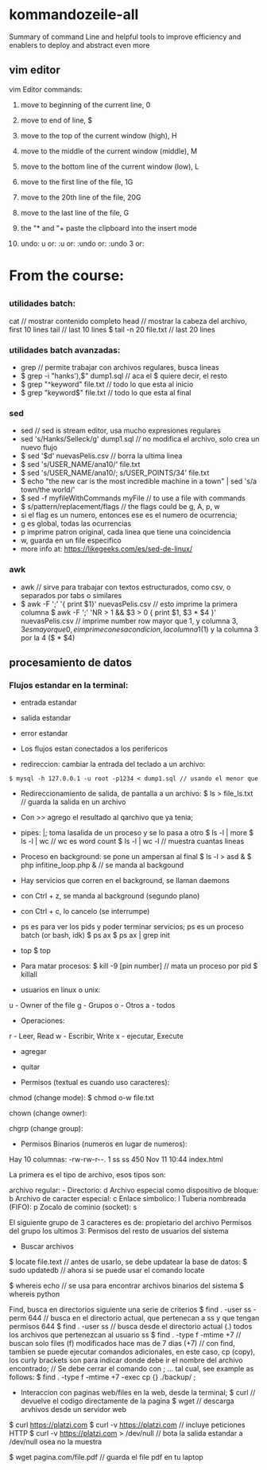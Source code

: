 # kommandozeile-all

Summary of command Line and helpful tools to improve efficiency and enablers to deploy and abstract even more
## vim editor

vim Editor commands: 

1. move to beginning of the current line, 0
2. move to end of line, $
3. move to the top of the current window (high), H
4. move to the middle of the current window (middle), M
5. move to the bottom line of the current window (low), L
6. move to the first line of the file, 1G
7. move to the 20th line of the file, 20G
8. move to the last line of the file, G

9. the "* and "+ paste the clipboard into the insert mode 

10. undo: 
u
or:
:u 
or: 
:undo
or: 
:undo 3
or: 


# From the course:

##





### utilidades batch:
cat // mostrar contenido completo
head // mostrar la cabeza del archivo, first 10 lines
tail // last 10 lines
$ tail -n 20 file.txt // last 20 lines 

### utilidades batch avanzadas:
- grep // permite trabajar con archivos regulares, busca lineas 
- $ grep -i "hanks'),$" dump1.sql // aca el $ quiere decir, el resto
- $ grep "^keyword" file.txt // todo lo que esta al inicio
- $ grep "keyword$" file.txt // todo lo que esta al final

### sed 
- sed // sed is stream editor, usa mucho expresiones regulares
- sed 's/Hanks/Selleck/g' dump1.sql // no modifica el archivo, solo crea un nuevo flujo
- $ sed '$d' nuevasPelis.csv // borra la ultima linea
- $ sed 's/USER_NAME/ana10/' file.txt
- $ sed 's/USER_NAME/ana10/; s/USER_POINTS/34' file.txt
- $ echo "the new car is the most incredible machine in a town" | sed 's/a town/the world/'
- $ sed -f myfileWithCommands myFile // to use a file with commands
- $ s/pattern/replacement/flags // the flags could be g, A, p, w
- si el flag es un numero, entonces ese es el numero de ocurrencia;
- g es global, todas las ocurrencias
- p imprime patron original, cada linea que tiene una coincidencia
- w, guarda en un file especifico
- more info at: https://likegeeks.com/es/sed-de-linux/

### awk 
- awk // sirve para trabajar con textos estructurados, como csv, o separados por tabs o similares
- $ awk -F ';' '{ print $1}' nuevasPelis.csv // esto imprime la primera columna
$ awk -F ';' 'NR > 1 && $3 > 0 { print $1, $3 * $4 }' nuevasPelis.csv // imprime number row mayor que 1, y columna 3, $3 es mayor que 0, e imprime con esa condicion, la columna 1 ($1) y la columna 3 por la 4 ($ * $4) 

## procesamiento de datos

### Flujos estandar en la terminal:
- entrada estandar
- salida estandar
- error estandar

- Los flujos estan conectados a los perifericos

- redireccion: cambiar la entrada del teclado a un archivo:

`
$ mysql -h 127.0.0.1 -u root -p1234 < dump1.sql // usando el menor que
` 

- Redireccionamiento de salida, de pantalla a un archivo:
$ ls > file_ls.txt // guarda la salida en un archivo 

- Con >> agrego el resultado al qarchivo que ya tenia;

- pipes: |; toma lasalida de un proceso y se lo pasa a otro
$ ls -l | more
$ ls -l | wc // wc es word count
$ ls -l | wc -l // muestra cuantas lineas

- Proceso en background:
se pone un ampersan al final
$ ls -l > asd &
$ php infitine_loop.php & // se manda al backgound

- Hay servicios que corren en el background, se llaman daemons 


- con Ctrl + z, se manda al background (segundo plano)
- con Ctrl + c, lo cancelo (se interrumpe)

- ps es para ver los pids y poder terminar servicios; ps es un proceso batch (or bash, idk)
$ ps ax
$ ps ax | grep init

- top
$ top

- Para matar procesos: 
$ kill -9 [pin number] // mata un proceso por pid
$ killall

- usuarios en linux o unix:

u - Owner of the file
g - Grupos
o - Otros
a - todos

- Operaciones:

r - Leer, Read
w - Escribir, Write
x - ejecutar, Execute 

+ agregar
- quitar

- Permisos (textual es cuando uso caracteres):

chmod (change mode): 
$ chmod o-w file.txt

chown (change owner):


chgrp (change group):


- Permisos Binarios (numeros en lugar de numeros):

Hay 10 columnas:
-rw-rw-r--. 1 ss ss  450 Nov 11 10:44 index.html

La primera es el tipo de archivo, esos tipos son:

archivo regular: -
Directorio: d
Archivo especial como dispositivo de bloque: b
Archivo de caracter especial: c
Enlace simbolico: l
Tuberia nombreada (FIFO): p 
Zocalo de cominio (socket): s

El siguiente grupo de 3 caracteres es de: propietario del archivo
Permisos del grupo
los ultimos 3: Permisos del resto de usuarios del sistema

- Buscar archivos

$ locate file.text // antes de usarlo, se debe updatear la base de datos:
$ sudo updatedb // ahora si se puede usar el comando locate

$ whereis echo // se usa para encontrar archivos binarios del sistema
$ whereis python

Find, busca en directorios siguiente una serie de criterios
$ find . -user ss -perm 644 // busca en el directorio actual, que pertenecan a ss y que tengan permisos 644
$ find . -user ss // busca desde el directorio actual (.) todos los archivos que pertenezcan al usuario ss
$ find . -type f -mtime +7 // buscan solo files (f) modificados hace mas de 7 dias (+7)
// con find, tambien se puede ejecutar comandos adicionales, en este caso, cp (copy), los curly brackets son para indicar donde debe ir el nombre del archivo encontrado;
// Se debe cerrar el comando con \; ... tal cual, see example as follows: 
$ find . -type f -mtime +7 -exec cp {} ./backup/ \; 

- Interaccion con paginas web/files en la web, desde la terminal; 
$ curl // devuelve el codigo directamente de la pagina
$ wget // descarga arvhivos desde un servidor web

$ curl https://platzi.com
$ curl -v https://platzi.com // incluye peticiones HTTP
$ curl -v https://platzi.com > /dev/null // bota la salida estandar a /dev/null osea no la muestra

$ wget pagina.com/file.pdf // guarda el file pdf en tu laptop







